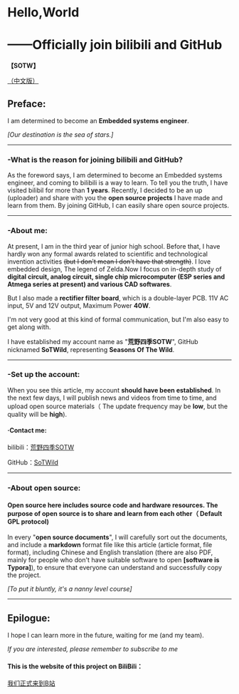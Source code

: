 # Hello,World

# ——Officially join bilibili and GitHub

**【SOTW】**

[（中文版）](https://github.com/SoTWild/Hello/blob/main/Hello%2CWorld%EF%BC%88%E4%B8%AD%E6%96%87%E7%89%88%EF%BC%89.md)

## Preface:

 I am determined to become an **Embedded systems engineer**.

 *[Our destination is the sea of stars.]*

------

### -What is the reason for joining bilibili and GitHub?

 As the foreword says, I am determined to become an Embedded systems engineer, and coming to bilibili is a way to learn. To tell you the truth, I have visited bilibil for more than **1 years**. Recently, I decided to be an up (uploader) and share with you the **open source projects** I have made and learn from them. By joining GitHub, I can easily share open source projects.

------

### -About me:

 At present, I am in the third year of junior high school. Before that, I have hardly won any formal awards related to scientific and technological invention activities ~~(but I don't mean I don't have that strength)~~. I love embedded design, The legend of Zelda.Now I focus on in-depth study of **digital circuit, analog circuit, single chip microcomputer (ESP series and Atmega series at present) and various CAD softwares**.

 But I also made a **rectifier filter board**, which is a double-layer PCB. 11V AC input, 5V and 12V output, Maximum Power **40W**.



 I'm not very good at this kind of formal communication, but I'm also easy to get along with.

 I have established my account name as "**荒野四季SOTW**", GitHub nicknamed **SoTWild**, representing **Seasons Of The Wild**.

------

### -Set up the account:

 When you see this article, my account **should have been established**. In the next few days, I will publish news and videos from time to time, and upload open source materials（ The update frequency may be **low**, but the quality will be **high**).

#### ·Contact me:

 bilibili：[荒野四季SOTW](https://space.bilibili.com/482469487?from=search&seid=10332984889603231435)

 GitHub：[SoTWild](https://github.com/SoTWild)

------

### -About open source:

#### **Open source here includes source code and hardware resources. The purpose of open source is to share and learn from each other（ Default GPL protocol)**

 In every "**open source documents**", I will carefully sort out the documents, and include a **markdown** format file like this article (article format, file format), including Chinese and English translation (there are also PDF, mainly for people who don't have suitable software to open **[software is Typora]**), to ensure that everyone can understand and successfully copy the project.

 *[To put it bluntly, it's a nanny level course]*

------

## Epilogue:

 I hope I can learn more in the future, waiting for me (and my team).


 *If you are interested, please remember to subscribe to me*



#### This is the website of this project on BiliBili：

[我们正式来到B站](https://www.bilibili.com/video/BV1u44y1q7vR?spm_id_from=333.999.0.0)
